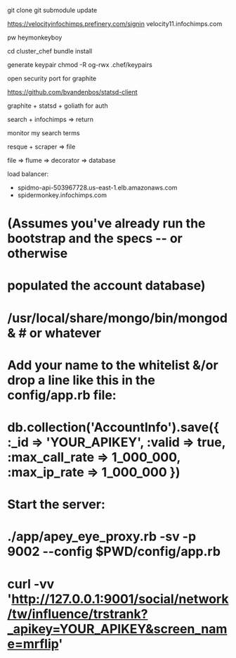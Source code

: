 
git clone
git submodule update

https://velocityinfochimps.prefinery.com/signin
velocity11.infochimps.com

pw heymonkeyboy


cd cluster_chef
bundle install

generate keypair
chmod -R og-rwx .chef/keypairs


open security port for graphite

https://github.com/bvandenbos/statsd-client




graphite + statsd + goliath for auth


search + infochimps => return

monitor my search terms

resque + scraper => file

file => flume => decorator => database


load balancer:
* spidmo-api-503967728.us-east-1.elb.amazonaws.com
* spidermonkey.infochimps.com


# (Assumes you've already run the bootstrap and the specs -- or otherwise
# populated the account database)
#
#   /usr/local/share/mongo/bin/mongod & # or whatever
#
# Add your name to the whitelist &/or drop a line like this in the config/app.rb file:
#
#   db.collection('AccountInfo').save({ :_id => 'YOUR_APIKEY', :valid => true,  :max_call_rate => 1_000_000, :max_ip_rate => 1_000_000 })
#
# Start the server:
#
#   ./app/apey_eye_proxy.rb -sv -p 9002 --config $PWD/config/app.rb
#
#
#
#   curl -vv 'http://127.0.0.1:9001/social/network/tw/influence/trstrank?_apikey=YOUR_APIKEY&screen_name=mrflip'



